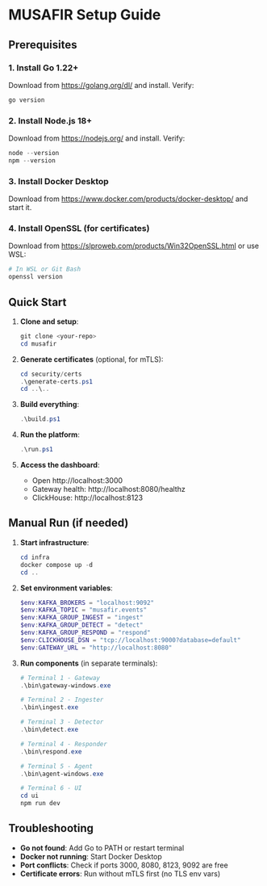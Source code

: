 # MUSAFIR Setup Guide

## Prerequisites

### 1. Install Go 1.22+
Download from https://golang.org/dl/ and install. Verify:
```powershell
go version
```

### 2. Install Node.js 18+
Download from https://nodejs.org/ and install. Verify:
```powershell
node --version
npm --version
```

### 3. Install Docker Desktop
Download from https://www.docker.com/products/docker-desktop/ and start it.

### 4. Install OpenSSL (for certificates)
Download from https://slproweb.com/products/Win32OpenSSL.html or use WSL:
```powershell
# In WSL or Git Bash
openssl version
```

## Quick Start

1. **Clone and setup**:
   ```powershell
   git clone <your-repo>
   cd musafir
   ```

2. **Generate certificates** (optional, for mTLS):
   ```powershell
   cd security/certs
   .\generate-certs.ps1
   cd ..\..
   ```

3. **Build everything**:
   ```powershell
   .\build.ps1
   ```

4. **Run the platform**:
   ```powershell
   .\run.ps1
   ```

5. **Access the dashboard**:
   - Open http://localhost:3000
   - Gateway health: http://localhost:8080/healthz
   - ClickHouse: http://localhost:8123

## Manual Run (if needed)

1. **Start infrastructure**:
   ```powershell
   cd infra
   docker compose up -d
   cd ..
   ```

2. **Set environment variables**:
   ```powershell
   $env:KAFKA_BROKERS = "localhost:9092"
   $env:KAFKA_TOPIC = "musafir.events"
   $env:KAFKA_GROUP_INGEST = "ingest"
   $env:KAFKA_GROUP_DETECT = "detect"
   $env:KAFKA_GROUP_RESPOND = "respond"
   $env:CLICKHOUSE_DSN = "tcp://localhost:9000?database=default"
   $env:GATEWAY_URL = "http://localhost:8080"
   ```

3. **Run components** (in separate terminals):
   ```powershell
   # Terminal 1 - Gateway
   .\bin\gateway-windows.exe

   # Terminal 2 - Ingester
   .\bin\ingest.exe

   # Terminal 3 - Detector
   .\bin\detect.exe

   # Terminal 4 - Responder
   .\bin\respond.exe

   # Terminal 5 - Agent
   .\bin\agent-windows.exe

   # Terminal 6 - UI
   cd ui
   npm run dev
   ```

## Troubleshooting

- **Go not found**: Add Go to PATH or restart terminal
- **Docker not running**: Start Docker Desktop
- **Port conflicts**: Check if ports 3000, 8080, 8123, 9092 are free
- **Certificate errors**: Run without mTLS first (no TLS env vars)
